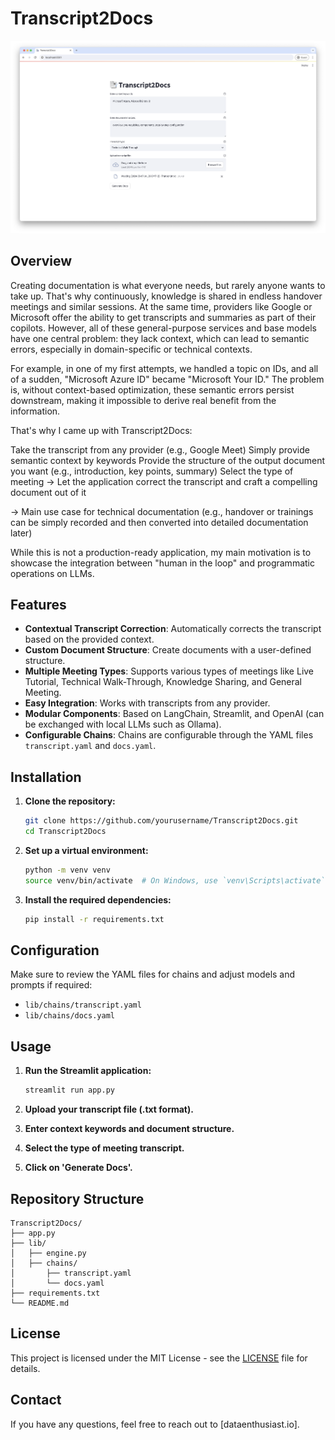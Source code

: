 # Transcript2Docs

![Transcript2Docs Screenshot](assets/screenshot.png)

## Overview

Creating documentation is what everyone needs, but rarely anyone wants to take up. That's why continuously, knowledge is shared in endless handover meetings and similar sessions. At the same time, providers like Google or Microsoft offer the ability to get transcripts and summaries as part of their copilots. However, all of these general-purpose services and base models have one central problem: they lack context, which can lead to semantic errors, especially in domain-specific or technical contexts.

For example, in one of my first attempts, we handled a topic on IDs, and all of a sudden, "Microsoft Azure ID" became "Microsoft Your ID." The problem is, without context-based optimization, these semantic errors persist downstream, making it impossible to derive real benefit from the information.

That's why I came up with Transcript2Docs:

Take the transcript from any provider (e.g., Google Meet)
Simply provide semantic context by keywords
Provide the structure of the output document you want (e.g., introduction, key points, summary)
Select the type of meeting
-> Let the application correct the transcript and craft a compelling document out of it

-> Main use case for technical documentation (e.g., handover or trainings can be simply recorded and then converted into detailed documentation later)

While this is not a production-ready application, my main motivation is to showcase the integration between "human in the loop" and programmatic operations on LLMs.

## Features

- **Contextual Transcript Correction**: Automatically corrects the transcript based on the provided context.
- **Custom Document Structure**: Create documents with a user-defined structure.
- **Multiple Meeting Types**: Supports various types of meetings like Live Tutorial, Technical Walk-Through, Knowledge Sharing, and General Meeting.
- **Easy Integration**: Works with transcripts from any provider.
- **Modular Components**: Based on LangChain, Streamlit, and OpenAI (can be exchanged with local LLMs such as Ollama).
- **Configurable Chains**: Chains are configurable through the YAML files `transcript.yaml` and `docs.yaml`.

## Installation

1. **Clone the repository:**
   ```sh
   git clone https://github.com/yourusername/Transcript2Docs.git
   cd Transcript2Docs
   ```

2. **Set up a virtual environment:**
   ```sh
   python -m venv venv
   source venv/bin/activate  # On Windows, use `venv\Scripts\activate`
   ```

3. **Install the required dependencies:**
   ```sh
   pip install -r requirements.txt
   ```

## Configuration

Make sure to review the YAML files for chains and adjust models and prompts if required:

- `lib/chains/transcript.yaml`
- `lib/chains/docs.yaml`

## Usage

1. **Run the Streamlit application:**
   ```sh
   streamlit run app.py
   ```

2. **Upload your transcript file (.txt format).**
3. **Enter context keywords and document structure.**
4. **Select the type of meeting transcript.**
5. **Click on 'Generate Docs'.**

## Repository Structure

```
Transcript2Docs/
├── app.py
├── lib/
│   ├── engine.py
│   ├── chains/
│       ├── transcript.yaml
│       └── docs.yaml
├── requirements.txt
└── README.md
```

## License

This project is licensed under the MIT License - see the [LICENSE](LICENSE) file for details.

## Contact

If you have any questions, feel free to reach out to [dataenthusiast.io].